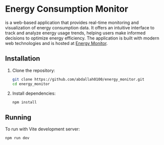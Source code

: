 # Energy Consumption Monitor

 is a web-based application that provides real-time monitoring and visualization of energy consumption data. It offers an intuitive interface to track and analyze energy usage trends, helping users make informed decisions to optimize energy efficiency. The application is built with modern web technologies and is hosted at <a href="https://energy-monitor-psi.vercel.app/">Energy Monitor</a>.


## Installation
1. Clone the repository:
    ```sh
    git clone https://github.com/abdallah0100/energy_monitor.git
    cd energy_monitor
    ```

2. Install dependencies:
    ```sh
    npm install
    ```

## Running

To run with Vite development server:
```sh
npm run dev
```